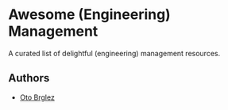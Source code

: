 # Awesome (Engineering) Management

A curated list of delightful (engineering) management resources.

## Authors

- [Oto Brglez](https://github.com/otobrglez)
